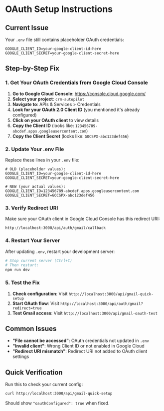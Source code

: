 # OAuth Setup Instructions

## Current Issue
Your `.env` file still contains placeholder OAuth credentials:
```
GOOGLE_CLIENT_ID=your-google-client-id-here
GOOGLE_CLIENT_SECRET=your-google-client-secret-here
```

## Step-by-Step Fix

### 1. Get Your OAuth Credentials from Google Cloud Console

1. **Go to Google Cloud Console**: https://console.cloud.google.com/
2. **Select your project**: `crm-autopilot`
3. **Navigate to**: APIs & Services > Credentials
4. **Look for your OAuth 2.0 Client ID** (you mentioned it's already configured)
5. **Click on your OAuth client** to view details
6. **Copy the Client ID** (looks like: `123456789-abcdef.apps.googleusercontent.com`)
7. **Copy the Client Secret** (looks like: `GOCSPX-abc123def456`)

### 2. Update Your .env File

Replace these lines in your `.env` file:
```env
# OLD (placeholder values):
GOOGLE_CLIENT_ID=your-google-client-id-here
GOOGLE_CLIENT_SECRET=your-google-client-secret-here

# NEW (your actual values):
GOOGLE_CLIENT_ID=123456789-abcdef.apps.googleusercontent.com
GOOGLE_CLIENT_SECRET=GOCSPX-abc123def456
```

### 3. Verify Redirect URI

Make sure your OAuth client in Google Cloud Console has this redirect URI:
```
http://localhost:3000/api/auth/gmail/callback
```

### 4. Restart Your Server

After updating `.env`, restart your development server:
```bash
# Stop current server (Ctrl+C)
# Then restart:
npm run dev
```

### 5. Test the Fix

1. **Check configuration**: Visit `http://localhost:3000/api/gmail-quick-setup`
2. **Start OAuth flow**: Visit `http://localhost:3000/api/auth/gmail?redirect=true`
3. **Test Gmail access**: Visit `http://localhost:3000/api/gmail-oauth-test`

## Common Issues

- **"File cannot be accessed"**: OAuth credentials not updated in `.env`
- **"Invalid client"**: Wrong Client ID or not enabled in Google Cloud
- **"Redirect URI mismatch"**: Redirect URI not added to OAuth client settings

## Quick Verification

Run this to check your current config:
```bash
curl http://localhost:3000/api/gmail-quick-setup
```

Should show `"oauthConfigured": true` when fixed.
